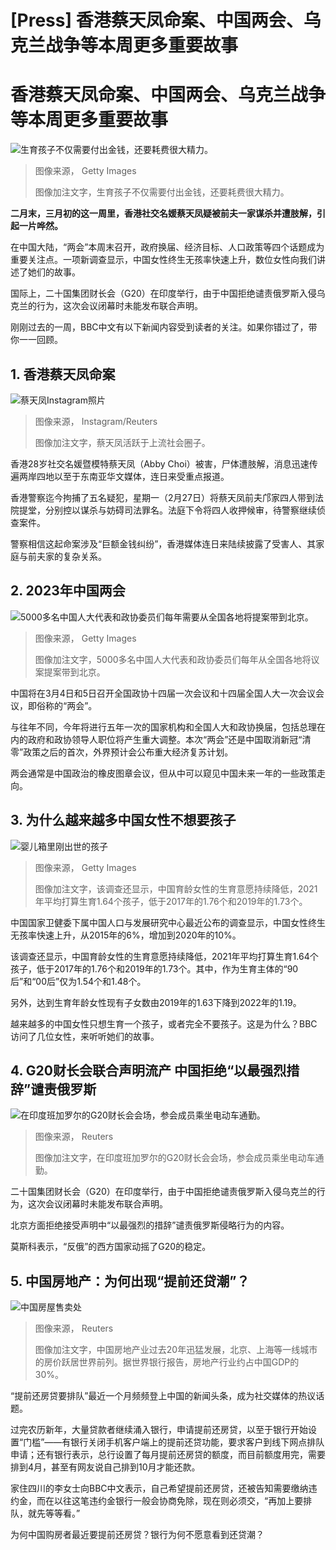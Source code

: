 # [Press] 香港蔡天凤命案、中国两会、乌克兰战争等本周更多重要故事

#  香港蔡天凤命案、中国两会、乌克兰战争等本周更多重要故事


![生育孩子不仅需要付出金钱，还要耗费很大精力。](_128633738_whatsubject.jpg)

> 图像来源，  Getty Images
>
> 图像加注文字，生育孩子不仅需要付出金钱，还要耗费很大精力。

**二月末，三月初的这一周里，香港社交名媛蔡天凤疑被前夫一家谋杀并遭肢解，引起一片哗然。**

在中国大陆，“两会”本周末召开，政府换届、经济目标、人口政策等四个话题成为重要关注点。一项新调查显示，中国女性终生无孩率快速上升，数位女性向我们讲述了她们的故事。

国际上，二十国集团财长会（G20）在印度举行，由于中国拒绝谴责俄罗斯入侵乌克兰的行为，这次会议闭幕时未能发布联合声明。

刚刚过去的一周，BBC中文有以下新闻内容受到读者的关注。如果你错过了，带你一一回顾。

##  1\. 香港蔡天凤命案

![蔡天凤Instagram照片](_128765561_063741.2023-02-27t063709z_614328073_rc2ijz9v85oj_rtrmadp_3_hongkong-murder.jpg)

> 图像来源，  Instagram/Reuters
>
> 图像加注文字，蔡天凤活跃于上流社会圈子。

香港28岁社交名媛暨模特蔡天凤（Abby Choi）被害，尸体遭肢解，消息迅速传遍两岸四地以至于东南亚华文媒体，连日来受重点报道。

香港警察迄今拘捕了五名疑犯，星期一（2月27日）将蔡天凤前夫邝家四人带到法院提堂，分别控以谋杀与妨碍司法罪名。法庭下令将四人收押候审，待警察继续侦查案件。

警察相信这起命案涉及“巨额金钱纠纷”，香港媒体连日来陆续披露了受害人、其家庭与前夫家的复杂关系。

##  2\. 2023年中国两会

![5000多名中国人大代表和政协委员们每年需要从全国各地将提案带到北京。](_117501162_3.jpg)

> 图像来源，  Getty Images
>
> 图像加注文字，5000多名中国人大代表和政协委员们每年从全国各地将议案提案带到北京。

中国将在3月4日和5日召开全国政协十四届一次会议和十四届全国人大一次会议会议，即俗称的“两会”。

与往年不同，今年将进行五年一次的国家机构和全国人大和政协换届，包括总理在内的政府和政协领导人职位将产生重大调整。本次“两会”还是中国取消新冠“清零”政策之后的首次，外界预计会公布重大经济复苏计划。

两会通常是中国政治的橡皮图章会议，但从中可以窥见中国未来一年的一些政策走向。

##  3\. 为什么越来越多中国女性不想要孩子

![婴儿箱里刚出世的孩子](_128633741_whatsubject.jpg)

> 图像来源，  Getty Images
>
> 图像加注文字，该调查还显示，中国育龄女性的生育意愿持续降低，2021年平均打算生育1.64个孩子，低于2017年的1.76个和2019年的1.73个。

中国国家卫健委下属中国人口与发展研究中心最近公布的调查显示，中国女性终生无孩率快速上升，从2015年的6%，增加到2020年的10%。

该调查还显示，中国育龄女性的生育意愿持续降低，2021年平均打算生育1.64个孩子，低于2017年的1.76个和2019年的1.73个。其中，作为生育主体的“90后”和“00后”仅为1.54个和1.48个。

另外，达到生育年龄女性现有子女数由2019年的1.63下降到2022年的1.19。

越来越多的中国女性只想生育一个孩子，或者完全不要孩子。这是为什么？BBC访问了几位女性，来听听她们的故事。

##  4\. G20财长会联合声明流产 中国拒绝“以最强烈措辞”谴责俄罗斯

![在印度班加罗尔的G20财长会会场，参会成员乘坐电动车通勤。](_128753527_f53d0406ef862d22905e6fb87d3dc72944ac9a3b0_244_5653_31812000x1125.jpg)

> 图像来源，  Reuters
>
> 图像加注文字，在印度班加罗尔的G20财长会会场，参会成员乘坐电动车通勤。

二十国集团财长会（G20）在印度举行，由于中国拒绝谴责俄罗斯入侵乌克兰的行为，这次会议闭幕时未能发布联合声明。

北京方面拒绝接受声明中“以最强烈的措辞”谴责俄罗斯侵略行为的内容。

莫斯科表示，“反俄”的西方国家动摇了G20的稳定。

##  5\. 中国房地产：为何出现“提前还贷潮”？

![中国房屋售卖处](_125892820_73873a94-5af0-4629-9ed9-0afbaf0263a3.jpg)

> 图像来源，  Reuters
>
> 图像加注文字，中国房地产业过去20年迅猛发展，北京、上海等一线城市的房价跃居世界前列。据世界银行报告，房地产行业约占中国GDP的30%。

“提前还房贷要排队”最近一个月频频登上中国的新闻头条，成为社交媒体的热议话题。

过完农历新年，大量贷款者继续涌入银行，申请提前还房贷，以至于银行开始设置“门槛”——有银行关闭手机客户端上的提前还贷功能，要求客户到线下网点排队申请；还有银行表示，总行设置了每月提前还房贷的额度，而目前额度用完，需要排到4月，甚至有网友说自己排到10月才能还款。

家住四川的李女士向BBC中文表示，自己希望提前还房贷，还被告知需要缴纳违约金，而在以往这笔违约金银行一般会协商免除，现在则必须交，“再加上要排队，就先等等看。”

为何中国购房者最近要提前还房贷？银行为何不愿意看到还贷潮？


